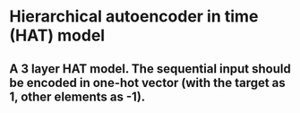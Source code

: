 # Hierarchical autoencoder in time (HAT) model
## A 3 layer HAT model. The sequential input should be encoded in one-hot vector (with the target as 1, other elements as -1). 

